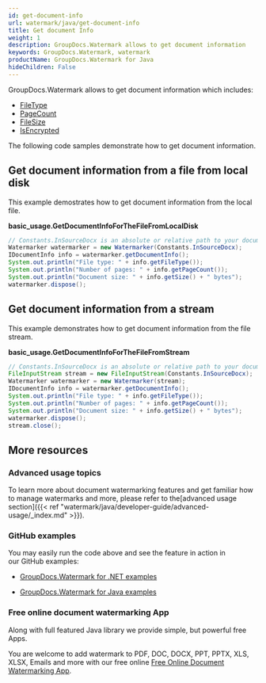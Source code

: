 ```yaml
---
id: get-document-info
url: watermark/java/get-document-info
title: Get document Info
weight: 1
description: GroupDocs.Watermark allows to get document information
keywords: GroupDocs.Watermark, watermark
productName: GroupDocs.Watermark for Java
hideChildren: False
---
```

GroupDocs.Watermark allows to get document information which includes:

*   [FileType](https://apireference.groupdocs.com/watermark/java/com.groupdocs.watermark.common/IDocumentInfo#getFileType())
*   [PageCount](https://apireference.groupdocs.com/watermark/java/com.groupdocs.watermark.common/IDocumentInfo#getPageCount())
*   [FileSize](https://apireference.groupdocs.com/watermark/java/com.groupdocs.watermark.common/IDocumentInfo#getSize())
*   [IsEncrypted](https://apireference.groupdocs.com/watermark/java/com.groupdocs.watermark.common/IDocumentInfo#isEncrypted())

The following code samples demonstrate how to get document information.

## Get document information from a file from local disk

This example demostrates how to get document information from the local file.

**basic\_usage.GetDocumentInfoForTheFileFromLocalDisk**

```java
// Constants.InSourceDocx is an absolute or relative path to your document. Ex.: "C:\\Docs\\source.docx"
Watermarker watermarker = new Watermarker(Constants.InSourceDocx);                                      
IDocumentInfo info = watermarker.getDocumentInfo();                                                 
System.out.println("File type: " + info.getFileType());                                             
System.out.println("Number of pages: " + info.getPageCount());                                      
System.out.println("Document size: " + info.getSize() + " bytes");
watermarker.dispose();
```

## Get document information from a stream

This example demonstrates how to get document information from the file stream.

**basic\_usage.GetDocumentInfoForTheFileFromStream**

```java
// Constants.InSourceDocx is an absolute or relative path to your document. Ex: "C:\\Docs\\source.docx"
FileInputStream stream = new FileInputStream(Constants.InSourceDocx);                                  
Watermarker watermarker = new Watermarker(stream);                                                     
IDocumentInfo info = watermarker.getDocumentInfo();                                                    
System.out.println("File type: " + info.getFileType());                                                
System.out.println("Number of pages: " + info.getPageCount());                                         
System.out.println("Document size: " + info.getSize() + " bytes");
watermarker.dispose();
stream.close();
```

## More resources

### Advanced usage topics

To learn more about document watermarking features and get familiar how to manage watermarks and more, please refer to the[advanced usage section]({{< ref "watermark/java/developer-guide/advanced-usage/_index.md" >}}).

### GitHub examples

You may easily run the code above and see the feature in action in our GitHub examples:

*   [GroupDocs.Watermark for .NET examples](https://github.com/groupdocs-watermark/GroupDocs.Watermark-for-.NET)
    
*   [GroupDocs.Watermark for Java examples](https://github.com/groupdocs-watermark/GroupDocs.Watermark-for-Java)
    

### Free online document watermarking App

Along with full featured Java library we provide simple, but powerful free Apps.

You are welcome to add watermark to PDF, DOC, DOCX, PPT, PPTX, XLS, XLSX, Emails and more with our free online [Free Online Document Watermarking App](https://products.groupdocs.app/watermark).
